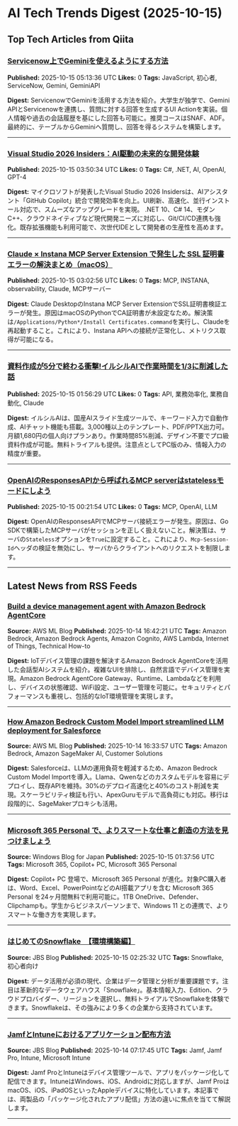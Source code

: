 # AI Tech Trends Digest (2025-10-15)


## Top Tech Articles from Qiita


### [Servicenow上でGeminiを使えるようにする方法](https://qiita.com/macha_soda7/items/aa4b2accb378e5c810dc)
**Published:** 2025-10-15 05:13:36 UTC
**Likes:** 0
**Tags:** JavaScript, 初心者, ServiceNow, Gemini, GeminiAPI

**Digest:**
ServicenowでGeminiを活用する方法を紹介。大学生が独学で、Gemini APIとServicenowを連携し、質問に対する回答を生成するUI Actionを実装。個人情報や過去の会話履歴を基にした回答も可能に。推奨コースはSNAF、ADF。最終的に、テーブルからGeminiへ質問し、回答を得るシステムを構築します。

---

### [Visual Studio 2026 Insiders：AI駆動の未来的な開発体験](https://qiita.com/axzxs2001/items/2db54f9ab3d91e71b1b0)
**Published:** 2025-10-15 03:50:34 UTC
**Likes:** 0
**Tags:** C#, .NET, AI, OpenAI, GPT-4

**Digest:**
マイクロソフトが発表したVisual Studio 2026 Insidersは、AIアシスタント「GitHub Copilot」統合で開発効率を向上。UI刷新、高速化、並行インストール対応で、スムーズなアップグレードを実現。 .NET 10、C# 14、モダンC++、クラウドネイティブなど現代開発ニーズに対応し、Git/CI/CD連携も強化。既存拡張機能も利用可能で、次世代IDEとして開発者の生産性を高めます。

---

### [Claude × Instana MCP Server Extension で発生した SSL 証明書エラーの解決まとめ（macOS）](https://qiita.com/jackyxu/items/c2b36ad32f3ccdaf2e60)
**Published:** 2025-10-15 03:02:56 UTC
**Likes:** 0
**Tags:** MCP, INSTANA, observability, Claude, MCPサーバー

**Digest:**
Claude DesktopのInstana MCP Server ExtensionでSSL証明書検証エラーが発生。原因はmacOSのPythonでCA証明書が未設定なため。解決策は`/Applications/Python*/Install Certificates.command`を実行し、Claudeを再起動すること。これにより、Instana APIへの接続が正常化し、メトリクス取得が可能になる。

---

### [資料作成が5分で終わる衝撃!イルシルAIで作業時間を1/3に削減した話](https://qiita.com/k_nabe/items/b75d15f61812d0ba508d)
**Published:** 2025-10-15 01:56:29 UTC
**Likes:** 0
**Tags:** API, 業務効率化, 業務自動化, Claude

**Digest:**
イルシルAIは、国産AIスライド生成ツールで、キーワード入力で自動作成、AIチャット機能も搭載。3,000種以上のテンプレート、PDF/PPTX出力可。月額1,680円の個人向けプランあり。作業時間85%削減、デザイン不要でプロ級資料作成が可能。無料トライアルも提供。注意点としてPC版のみ、情報入力の精度が重要。

---

### [OpenAIのResponsesAPIから呼ばれるMCP serverはstatelessモードにしよう](https://qiita.com/behiron/items/a9721dda42169f5d3602)
**Published:** 2025-10-15 00:21:54 UTC
**Likes:** 0
**Tags:** MCP, OpenAI, LLM

**Digest:**
OpenAIのResponsesAPIでMCPサーバ接続エラーが発生。原因は、Go SDKで構築したMCPサーバがセッションを正しく扱えないこと。解決策は、サーバの`Stateless`オプションを`True`に設定すること。これにより、`Mcp-Session-Id`ヘッダの検証を無効にし、サーバからクライアントへのリクエストを制限します。

---

## Latest News from RSS Feeds


### [Build a device management agent with Amazon Bedrock AgentCore](https://aws.amazon.com/blogs/machine-learning/build-a-device-management-agent-with-amazon-bedrock-agentcore/)
**Source:** AWS ML Blog
**Published:** 2025-10-14 16:42:21 UTC
**Tags:** Amazon Bedrock, Amazon Bedrock Agents, Amazon Cognito, AWS Lambda, Internet of Things, Technical How-to

**Digest:**
IoTデバイス管理の課題を解決するAmazon Bedrock AgentCoreを活用した会話型AIシステムを紹介。複雑なUIを排除し、自然言語でデバイス管理を実現。Amazon Bedrock AgentCore Gateway、Runtime、Lambdaなどを利用し、デバイスの状態確認、WiFi設定、ユーザー管理を可能に。セキュリティとパフォーマンスも重視し、包括的なIoT環境管理を実現します。

---

### [How Amazon Bedrock Custom Model Import streamlined LLM deployment for Salesforce](https://aws.amazon.com/blogs/machine-learning/how-amazon-bedrock-custom-model-import-streamlined-llm-deployment-for-salesforce/)
**Source:** AWS ML Blog
**Published:** 2025-10-14 16:33:57 UTC
**Tags:** Amazon Bedrock, Amazon SageMaker AI, Customer Solutions

**Digest:**
Salesforceは、LLMの運用負荷を軽減するため、Amazon Bedrock Custom Model Importを導入。Llama、Qwenなどのカスタムモデルを容易にデプロイし、既存APIを維持。30%のデプロイ高速化と40%のコスト削減を実現。スケーラビリティ検証も行い、ApexGuruモデルで高負荷にも対応。移行は段階的に、SageMakerプロキシも活用。

---

### [Microsoft 365 Personal で、よりスマートな仕事と創造の方法を見つけましょう](https://blogs.windows.com/japan/2025/10/15/discover-smarter-ways-to-work-and-create-with-microsoft-365-personal/)
**Source:** Windows Blog for Japan
**Published:** 2025-10-15 01:37:56 UTC
**Tags:** Microsoft 365, Copilot+ PC, Microsoft 365 Personal

**Digest:**
Copilot+ PC 登場で、Microsoft 365 Personal が進化。対象PC購入者は、Word、Excel、PowerPointなどのAI搭載アプリを含む Microsoft 365 Personal を24ヶ月間無料で利用可能に。1TB OneDrive、Defender、Clipchampも。学生からビジネスパーソンまで、Windows 11 との連携で、よりスマートな働き方を実現します。

---

### [はじめてのSnowflake　【環境構築編】](https://blog.jbs.co.jp/entry/2025/10/15/112532)
**Source:** JBS Blog
**Published:** 2025-10-15 02:25:32 UTC
**Tags:** Snowflake, 初心者向け

**Digest:**
データ活用が必須の現代、企業はデータ管理と分析が重要課題です。注目は革新的なデータウェアハウス「Snowflake」。基本情報入力、Edition、クラウドプロバイダー、リージョンを選択し、無料トライアルでSnowflakeを体験できます。Snowflakeは、その強みにより多くの企業から支持されています。

---

### [JamfとIntuneにおけるアプリケーション配布方法](https://blog.jbs.co.jp/entry/2025/10/14/161745)
**Source:** JBS Blog
**Published:** 2025-10-14 07:17:45 UTC
**Tags:** Jamf, Jamf Pro, Intune, Microsoft Intune

**Digest:**
Jamf ProとIntuneはデバイス管理ツールで、アプリをパッケージ化して配信できます。IntuneはWindows、iOS、Androidに対応しますが、Jamf ProはmacOS、iOS、iPadOSといったAppleデバイスに特化しています。本記事では、両製品の「パッケージ化されたアプリ配信」方法の違いに焦点を当てて解説します。

---